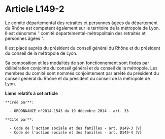 # Article L149-2

Le comité départemental des retraités et personnes âgées du département du Rhône est compétent également sur le territoire de
la métropole de Lyon. Il est dénommé  "   comité départemental-métropolitain des retraités et personnes âgées ". 

Il est placé auprès du président du conseil général du Rhône et du président du conseil de la métropole de Lyon. 

Sa composition et les modalités de son fonctionnement sont fixées par délibération conjointe du conseil général et du conseil
de la métropole. Les membres du comité sont nommés conjointement par arrêté du président du conseil général du Rhône et du
président du conseil de la métropole de Lyon.

**Liens relatifs à cet article**

	**Créé par**:

	  - ORDONNANCE n°2014-1543 du 19 décembre 2014 - art. 33

	**Cité par**:

	  - Code de l'action sociale et des familles - art. D149-3 (V)
	  - Code de l'action sociale et des familles - art. D149-4 (V)

